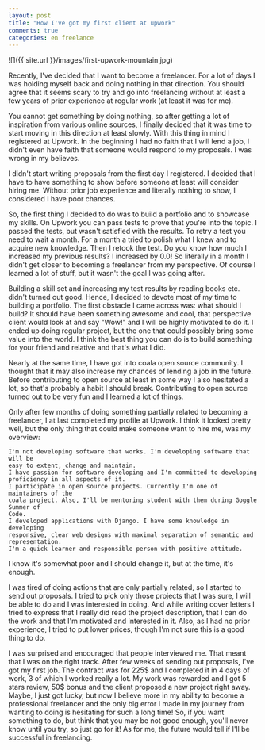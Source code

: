 ```yaml
---
layout: post
title: "How I've got my first client at upwork"
comments: true
categories: en freelance
---
```


![]({{ site.url }}/images/first-upwork-mountain.jpg)

Recently, I've decided that I want to become a freelancer. For a lot of days I
was holding myself back and doing nothing in that direction. You should agree
that it seems scary to try and go into freelancing without at least a few years
of prior experience at regular work (at least it was for me).

You cannot get something by doing nothing, so after getting a lot of inspiration
from various online sources, I finally decided that it was time to start moving
in this direction at least slowly. With this thing in mind I registered at
Upwork. In the beginning I had no faith that I will lend a job, I didn't even
have faith that someone would respond to my proposals. I was wrong in my believes.

I didn't start writing proposals from the first day I registered. I decided that
I have to have something to show before someone at least will consider hiring
me. Without prior job experience and literally nothing to show, I considered I
have poor chances.

So, the first thing I decided to do was to build a portfolio and to showcase my
skills. On Upwork you can pass tests to prove that you're into the topic. I
passed the tests, but wasn't satisfied with the results. To retry a test you
need to wait a month. For a month a tried to polish what I knew and to acquire
new knowledge. Then I retook the test. Do you know how much I increased my
previous results? I increased by 0.0! So literally in a month I didn't get
closer to becoming a freelancer from my perspective. Of course I learned a lot
of stuff, but it wasn't the goal I was going after.

Building a skill set and increasing my test results by reading books etc. didn't
turned out good. Hence, I decided to devote most of my time to building a
portfolio. The first obstacle I came across was: what should I build? It should
have been something awesome and cool, that perspective client would look at and
say "Wow!" and I will be highly motivated to do it. I ended up doing regular
project, but the one that could possibly bring some value into the world. I
think the best thing you can do is to build something for your friend and
relative and that's what I did.

Nearly at the same time, I have got into coala open source community. I thought
that it may also increase my chances of lending a job in the future. Before
contributing to open source at least in some way I also hesitated a lot, so
that's probably a habit I should break. Contributing to open source turned out
to be very fun and I learned a lot of things.

Only after few months of doing something partially related to becoming a
freelancer, I at last completed my profile at Upwork. I think it looked pretty
well, but the only thing that could make someone want to hire me, was my
overview:

```
I'm not developing software that works. I'm developing software that will be
easy to extent, change and maintain.
I have passion for software developing and I'm committed to developing
proficiency in all aspects of it.
I participate in open source projects. Currently I'm one of maintainers of the
coala project. Also, I'll be mentoring student with them during Goggle Summer of
Code.
I developed applications with Django. I have some knowledge in developing
responsive, clear web designs with maximal separation of semantic and
representation.
I'm a quick learner and responsible person with positive attitude.
```

I know it's somewhat poor and I should change it, but at the time, it's enough.

I was tired of doing actions that are only partially related, so I started to
send out proposals. I tried to pick only those projects that I was sure, I will
be able to do and I was interested in doing. And while writing cover letters I
tried to express that I really did read the project description, that I can do
the work and that I'm motivated and interested in it. Also, as I had no prior
experience, I tried to put lower prices, though I'm not sure this is a good
thing to do.

I was surprised and encouraged that people interviewed me. That meant that I was
on the right track. After few weeks of sending out proposals, I've got my first
job. The contract was for 225$ and I completed it in 4 days of work, 3 of which
I worked really a lot. My work was rewarded and I got 5 stars review, 50$ bonus
and the client proposed a new project right away. Maybe, I just got lucky, but
now I believe more in my ability to become a professional freelancer and the
only big error I made in my journey from wanting to doing is hesitating for such
a long time! So, if you want something to do, but think that you may be not good
enough, you'll never know until you try, so just go for it! As for me, the future
would tell if I'll be successful in freelancing.
